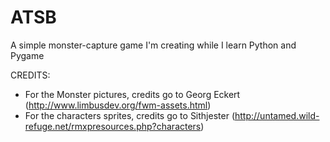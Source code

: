 # ATSB
A simple monster-capture game I'm creating while I learn Python and Pygame

CREDITS:
- For the Monster pictures, credits go to Georg Eckert (http://www.limbusdev.org/fwm-assets.html)
- For the characters sprites, credits go to Sithjester (http://untamed.wild-refuge.net/rmxpresources.php?characters)
